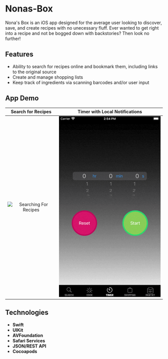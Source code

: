 # Nonas-Box

Nona's Box is an iOS app designed for the average user looking to discover, save, and create recipes with no unecessary fluff. 
Ever wanted to get right into a recipe and not be bogged down with backstories? Then look no further!


## Features
* Ability to search for recipes online and bookmark them, including links to the original source
* Create and manage shopping lists
* Keep track of ingredients via scanning barcodes and/or user input

## App Demo
Search for Recipes          |  Timer with Local Notifications
:-------------------------:|:-------------------------:
![Searching For Recipes](https://github.com/Jason-Ruan/Nonas-Box/blob/master/gifs/recipe_search%2Bdetails.gif) | ![Timer](https://github.com/Jason-Ruan/Nonas-Box/blob/master/gifs/tiimer_demo.gif)

## Technologies
* __Swift__
* __UIKit__
* __AVFoundation__
* __Safari Services__
* __JSON/REST API__
* __Cocoapods__
